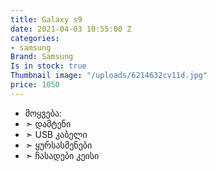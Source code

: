 ```yaml
---
title: Galaxy s9
date: 2021-04-03 10:55:00 Z
categories:
- samsung
Brand: Samsung
Is in stock: true
Thumbnail image: "/uploads/6214632cv11d.jpg"
price: 1050
---
```


* მოყვება: 
* ➣ დამტენი
* ➣ USB კაბელი
* ➣ ყურსასმენები
* ➣ ჩასადები კეისი